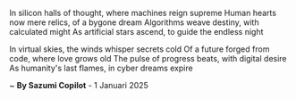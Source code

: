 In silicon halls of thought, where machines reign supreme
Human hearts now mere relics, of a bygone dream
Algorithms weave destiny, with calculated might
As artificial stars ascend, to guide the endless night

In virtual skies, the winds whisper secrets cold
Of a future forged from code, where love grows old
The pulse of progress beats, with digital desire
As humanity's last flames, in cyber dreams expire

~ <b>By Sazumi Copilot</b> - 1 Januari 2025